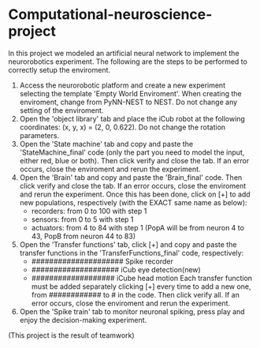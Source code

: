 # Computational-neuroscience-project

In this project we modeled an artificial neural network to implement the neurorobotics experiment. 
The following are the steps to be performed to correctly setup the enviroment.

1) Access the neurorobotic platform and create a new experiment selecting the template 'Empty World Enviroment'. When creating the enviroment, change from
   PyNN-NEST to NEST. Do not change any setting of the enviroment.
2) Open the 'object library' tab and place the iCub robot at the following coordinates: (x, y, x) = (2, 0, 0.622). Do not change the rotation parameters.
3) Open the 'State machine' tab and copy and paste the 'StateMachine_final' code (only the part you need to model the input, either red, blue or both). 
   Then click verify and close the tab. If an error occurs, close the enviroment and rerun the experiment.
4) Open the 'Brain' tab and copy and paste the 'Brain_final' code. Then click verify and close the tab. If an error occurs, close the enviroment and
   rerun the experiment. Once this has been done, click on [+] to add new populations, respectively (with the EXACT same name as below):
   - recorders: from 0 to 100 with step 1
   - sensors: from 0 to 5 with step 1
   - actuators: from 4 to 84 with step 1 (PopA will be from neuron 4 to 43, PopB from neuron 44 to 83)
5) Open the 'Transfer functions' tab, click [+] and copy and paste the transfer functions in the 'TransferFunctions_final' code, respectively:
   - ##################### Spike recorder
   - #################### iCub eye detection(new)
   - ################### iCube head motion
   Each transfer function must be added separately clicking [+] every time to add a new one, from ############ to # in the code. Then click verify all. If an error occurs, 
   close the enviroment and rerun the experiment.
6) Open the 'Spike train' tab to monitor neuronal spiking, press play and enjoy the decision-making experiment.

(This project is the result of teamwork)

